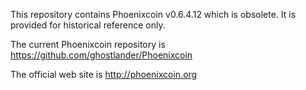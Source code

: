 This repository contains Phoenixcoin v0.6.4.12 which is obsolete. It is provided for historical reference only.

The current Phoenixcoin repository is https://github.com/ghostlander/Phoenixcoin

The official web site is http://phoenixcoin.org
